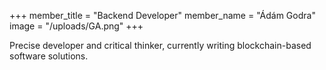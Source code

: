 +++
member_title = "Backend Developer"
member_name = "Ádám Godra"
image = "/uploads/GA.png"
+++

Precise developer and critical thinker, currently writing blockchain-based software solutions.

